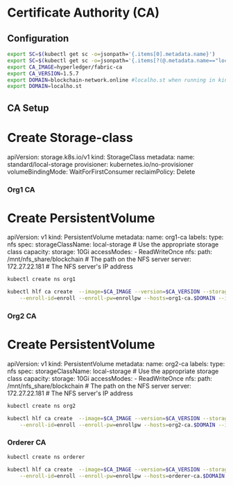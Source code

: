 # Certificate Authority (CA)

## Configuration

```bash
export SC=$(kubectl get sc -o=jsonpath='{.items[0].metadata.name}')
export SC=$(kubectl get sc -o=jsonpath='{.items[?(@.metadata.name=="local-storage")].metadata.name}')
export CA_IMAGE=hyperledger/fabric-ca
export CA_VERSION=1.5.7
export DOMAIN=blockchain-network.online #localho.st when running in kind cluster
export DOMAIN=localho.st
```

## CA Setup
# Create Storage-class
apiVersion: storage.k8s.io/v1
kind: StorageClass
metadata:
  name: standard/local-storage
provisioner: kubernetes.io/no-provisioner
volumeBindingMode: WaitForFirstConsumer
reclaimPolicy: Delete

### Org1 CA

# Create PersistentVolume 

apiVersion: v1
kind: PersistentVolume
metadata:
  name: org1-ca
  labels:
    type: nfs
spec:
  storageClassName: local-storage  # Use the appropriate storage class
  capacity:
    storage: 10Gi
  accessModes:
    - ReadWriteOnce
  nfs:
    path: /mnt/nfs_share/blockchain  # The path on the NFS server
    server: 172.27.22.181  # The NFS server's IP address


```bash
kubectl create ns org1

kubectl hlf ca create  --image=$CA_IMAGE --version=$CA_VERSION --storage-class=$SC --capacity=1Gi --name=org1-ca \
    --enroll-id=enroll --enroll-pw=enrollpw --hosts=org1-ca.$DOMAIN --istio-port=443 --namespace=org1
```

### Org2 CA

# Create PersistentVolume 

apiVersion: v1
kind: PersistentVolume
metadata:
  name: org2-ca
  labels:
    type: nfs
spec:
  storageClassName: local-storage  # Use the appropriate storage class
  capacity:
    storage: 10Gi
  accessModes:
    - ReadWriteOnce
  nfs:
    path: /mnt/nfs_share/blockchain  # The path on the NFS server
    server: 172.27.22.181  # The NFS server's IP address


```bash
kubectl create ns org2

kubectl hlf ca create  --image=$CA_IMAGE --version=$CA_VERSION --storage-class=$SC --capacity=1Gi --name=org2-ca \
    --enroll-id=enroll --enroll-pw=enrollpw --hosts=org2-ca.$DOMAIN --istio-port=443 --namespace=org2
```

### Orderer CA

```bash
kubectl create ns orderer

kubectl hlf ca create  --image=$CA_IMAGE --version=$CA_VERSION --storage-class=$SC --capacity=1Gi --name=orderer-ca \
    --enroll-id=enroll --enroll-pw=enrollpw --hosts=orderer-ca.$DOMAIN --istio-port=443 --namespace=orderer
```
